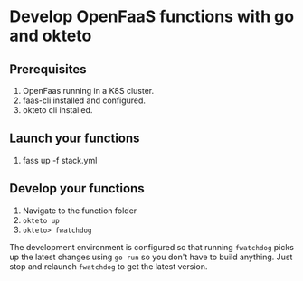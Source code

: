 # Develop OpenFaaS functions with go and okteto

## Prerequisites
1. OpenFaas running in a K8S cluster.
1. faas-cli installed and configured.
1. okteto cli installed.


## Launch your functions
1. fass up -f stack.yml

## Develop your functions
1. Navigate to the function folder
1. `okteto up`
1. `okteto> fwatchdog`

The development environment is configured so that running `fwatchdog` picks up the latest changes using `go run` so you don't have to build anything. Just stop and relaunch `fwatchdog` to get the latest version.
